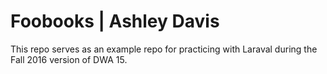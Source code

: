 # Foobooks | Ashley Davis
This repo serves as an example repo for practicing with Laraval during the Fall 2016 version of DWA 15.
